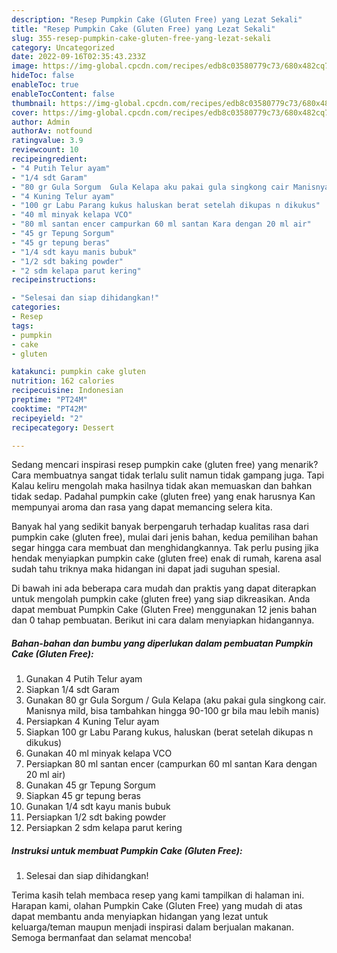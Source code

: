 ```yaml
---
description: "Resep Pumpkin Cake (Gluten Free) yang Lezat Sekali"
title: "Resep Pumpkin Cake (Gluten Free) yang Lezat Sekali"
slug: 355-resep-pumpkin-cake-gluten-free-yang-lezat-sekali
category: Uncategorized
date: 2022-09-16T02:35:43.233Z
image: https://img-global.cpcdn.com/recipes/edb8c03580779c73/680x482cq70/pumpkin-cake-gluten-free-foto-resep-utama.jpg
hideToc: false
enableToc: true
enableTocContent: false
thumbnail: https://img-global.cpcdn.com/recipes/edb8c03580779c73/680x482cq70/pumpkin-cake-gluten-free-foto-resep-utama.jpg
cover: https://img-global.cpcdn.com/recipes/edb8c03580779c73/680x482cq70/pumpkin-cake-gluten-free-foto-resep-utama.jpg
author: Admin
authorAv: notfound
ratingvalue: 3.9
reviewcount: 10
recipeingredient:
- "4 Putih Telur ayam"
- "1/4 sdt Garam"
- "80 gr Gula Sorgum  Gula Kelapa aku pakai gula singkong cair Manisnya mild bisa tambahkan hingga 90100 gr bila mau lebih manis"
- "4 Kuning Telur ayam"
- "100 gr Labu Parang kukus haluskan berat setelah dikupas n dikukus"
- "40 ml minyak kelapa VCO"
- "80 ml santan encer campurkan 60 ml santan Kara dengan 20 ml air"
- "45 gr Tepung Sorgum"
- "45 gr tepung beras"
- "1/4 sdt kayu manis bubuk"
- "1/2 sdt baking powder"
- "2 sdm kelapa parut kering"
recipeinstructions:

- "Selesai dan siap dihidangkan!"
categories:
- Resep
tags:
- pumpkin
- cake
- gluten

katakunci: pumpkin cake gluten 
nutrition: 162 calories
recipecuisine: Indonesian
preptime: "PT24M"
cooktime: "PT42M"
recipeyield: "2"
recipecategory: Dessert

---
```



Sedang mencari inspirasi resep pumpkin cake (gluten free) yang menarik? Cara membuatnya sangat tidak terlalu sulit namun tidak gampang juga. Tapi Kalau keliru mengolah maka hasilnya tidak akan memuaskan dan bahkan tidak sedap. Padahal pumpkin cake (gluten free) yang enak harusnya Kan mempunyai aroma dan rasa yang dapat memancing selera kita.




Banyak hal yang sedikit banyak berpengaruh terhadap kualitas rasa dari pumpkin cake (gluten free), mulai dari jenis bahan, kedua pemilihan bahan segar hingga cara membuat dan menghidangkannya. Tak perlu pusing jika hendak menyiapkan pumpkin cake (gluten free) enak di rumah, karena asal sudah tahu triknya maka hidangan ini dapat jadi suguhan spesial.


Di bawah ini ada beberapa cara mudah dan praktis yang dapat diterapkan untuk mengolah pumpkin cake (gluten free) yang siap dikreasikan. Anda dapat membuat Pumpkin Cake (Gluten Free) menggunakan 12 jenis bahan dan 0 tahap pembuatan. Berikut ini cara dalam menyiapkan hidangannya.

<!--inarticleads1-->

##### Bahan-bahan dan bumbu yang diperlukan dalam pembuatan Pumpkin Cake (Gluten Free):

1. Gunakan 4 Putih Telur ayam
1. Siapkan 1/4 sdt Garam
1. Gunakan 80 gr Gula Sorgum / Gula Kelapa (aku pakai gula singkong cair. Manisnya mild, bisa tambahkan hingga 90-100 gr bila mau lebih manis)
1. Persiapkan 4 Kuning Telur ayam
1. Siapkan 100 gr Labu Parang kukus, haluskan (berat setelah dikupas n dikukus)
1. Gunakan 40 ml minyak kelapa VCO
1. Persiapkan 80 ml santan encer (campurkan 60 ml santan Kara dengan 20 ml air)
1. Gunakan 45 gr Tepung Sorgum
1. Siapkan 45 gr tepung beras
1. Gunakan 1/4 sdt kayu manis bubuk
1. Persiapkan 1/2 sdt baking powder
1. Persiapkan 2 sdm kelapa parut kering




<!--inarticleads2-->

##### Instruksi untuk membuat Pumpkin Cake (Gluten Free):


1. Selesai dan siap dihidangkan!



Terima kasih telah membaca resep yang kami tampilkan di halaman ini. Harapan kami, olahan Pumpkin Cake (Gluten Free) yang mudah di atas dapat membantu anda menyiapkan hidangan yang lezat untuk keluarga/teman maupun menjadi inspirasi dalam berjualan makanan. Semoga bermanfaat dan selamat mencoba!
